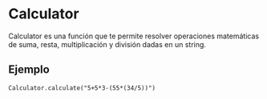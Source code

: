 # Calculator

Calculator es una función que te permite resolver operaciones matemáticas de suma, resta, multiplicación y división dadas en un string.

## Ejemplo

```
Calculator.calculate("5+5*3-(55*(34/5))")
```
